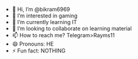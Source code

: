 - 👋 Hi, I’m @bikram6969
- 👀 I’m interested in gaming
- 🌱 I’m currently learning IT
- 💞️ I’m looking to collaborate on learning material
- 📫 How to reach me? Telegram>Rayms11
- 😄 Pronouns: HE
- ⚡ Fun fact: NOTHING

<!---
bikram6969/bikram6969 is a ✨ special ✨ repository because its `README.md` (this file) appears on your GitHub profile.
You can click the Preview link to take a look at your changes.
--->
